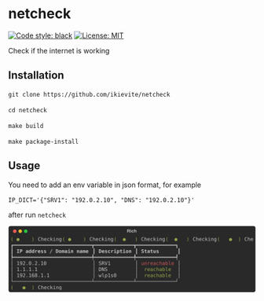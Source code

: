 # netcheck

[![Code style: black](https://img.shields.io/badge/code%20style-black-000000.svg)](https://github.com/psf/black)
[![License: MIT](https://img.shields.io/badge/License-MIT-blueviolet.svg)](https://opensource.org/licenses/MIT)

Check if the internet is working

## Installation
```
git clone https://github.com/ikievite/netcheck

cd netcheck

make build

make package-install
```

## Usage
You need to add an env variable in json format, for example 
```
IP_DICT='{"SRV1": "192.0.2.10", "DNS": "192.0.2.10"}'
```
after run `netcheck`

![Alt text](netcheck_example_output.svg?raw=true "netcheck")